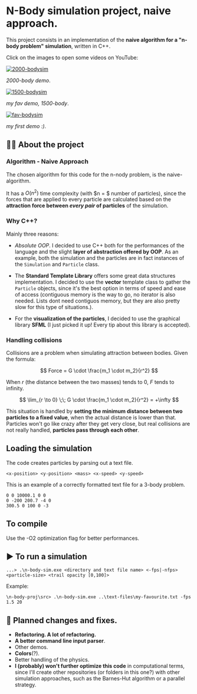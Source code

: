 # N-Body simulation project, naive approach.

This project consists in an implementation of the **naive algorithm for a "n-body problem" simulation**, written in C++.

Click on the images to open some videos on YouTube:

[![2000-bodysim](https://img.youtube.com/vi/z-a510rj_m4/0.jpg)](https://www.youtube.com/watch?v=z-a510rj_m4)

*2000-body demo*.


[![1500-bodysim](https://img.youtube.com/vi/ZODAdztqdFE/0.jpg)](https://www.youtube.com/watch?v=ZODAdztqdFE)

*my fav demo, 1500-body*.

[![fav-bodysim](https://img.youtube.com/vi/atKVO5fEWuM/0.jpg)](https://www.youtube.com/watch?v=atKVO5fEWuM)

*my first demo :)*.
## 👨‍💻 About the project

### Algorithm - Naive Approach
The chosen algorithm for this code for the n-nody problem, is the naive-algorithm.

It has a $O(n^2)$ time complexity (with $n = $ number of particles), since the forces that are applied to every particle are calculated based on the **attraction force between *every pair* of particles** of the simulation.

### Why C++?
Mainly three reasons:

- *Absolute OOP*. I decided to use C++ both for the performances of the language and the slight **layer of abstraction offered by OOP**. As an example, both the simulation and the particles are in fact instances of the `Simulation` and `Particle` class.

- The **Standard Template Library** offers some great data structures implementation. I decided to use the **vector** template class to gather the `Particle` objects, since it's the best option in terms of speed and ease of access (contiguous memory is the way to go, no iterator is also needed. Lists dont need contiguos memory, but they are also pretty slow for this type of situations.).

- For the **visualization of the particles**, I decided to use the graphical library **SFML** (I just picked it up! Every tip about this library is accepted).

### Handling collisions

Collisions are a problem when simulating attraction between bodies. Given the formula:

$$
Force = G \cdot \frac{m_1 \cdot m_2}{r^2}
$$

When $r$ (the distance between the two masses) tends to 0, $F$ tends to infinity.

$$
\lim_{r \to 0} \;\; G \cdot \frac{m_1 \cdot m_2}{r^2} = +\infty
$$

This situation is handled by **setting the minimum distance between two particles to a fixed value**, when the actual distance is lower than that. Particles won't go like crazy after they get very close, but real collisions are not really handled, **particles pass through each other**.

## Loading the simulation

The code creates particles by parsing out a text file.
```
<x-position> <y-position> <mass> <x-speed> <y-speed>
```
This is an example of a correctly formatted text file for a 3-body problem.

```
0 0 10000.1 0 0
0 -200 200.7 -4 0
300.5 0 100 0 -3 
```

## To compile

Use the -O2 optimization flag for better performances. 

## ▶️ To run a simulation

```
...> .\n-body-sim.exe <directory and text file name> <-fps|-nfps> <particle-size> <trail opacity [0,100]> 
```

Example:
```
\n-body-proj\src> .\n-body-sim.exe ..\text-files\my-favourite.txt -fps 1.5 20
```

## 🔧 Planned changes and fixes. 

- **Refactoring. A lot of refactoring.**
- **A better command line input parser**.
- Other demos.
- **Colors**(?).
- Better handling of the physics.
- **I (probably) won't further optimize this code** in computational terms, since I'll create other repositories (or folders in this one?) with other simulation approaches, such as the Barnes-Hut algorithm or a parallel strategy.